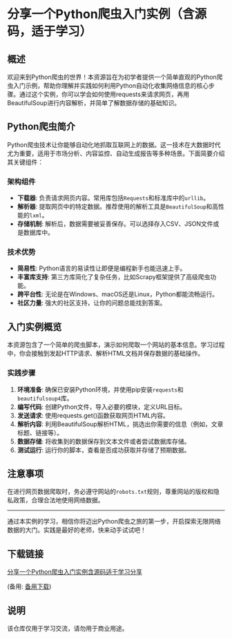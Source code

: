 # 分享一个Python爬虫入门实例（含源码，适于学习）

## 概述

欢迎来到Python爬虫的世界！本资源旨在为初学者提供一个简单直观的Python爬虫入门示例，帮助你理解并实践如何利用Python自动化收集网络信息的核心步骤。通过这个实例，你可以学会如何使用requests来请求网页，再用BeautifulSoup进行内容解析，并简单了解数据存储的基础知识。

## Python爬虫简介

Python爬虫技术让你能够自动化地抓取互联网上的数据。这一技术在大数据时代尤为重要，适用于市场分析、内容监控、自动生成报告等多种场景。下面简要介绍其关键组件：

### 架构组件

- **下载器**: 负责请求网页内容。常用库包括`Requests`和标准库中的`urllib`。
- **解析器**: 提取网页中的特定数据。推荐使用的解析工具是`BeautifulSoup`和高性能的`lxml`。
- **存储机制**: 解析后，数据需要被妥善保存。可以选择存入CSV、JSON文件或是数据库中。

### 技术优势

- **简易性**: Python语言的易读性让即便是编程新手也能迅速上手。
- **丰富库支持**: 第三方库简化了复杂任务，比如Scrapy框架提供了高级爬虫功能。
- **跨平台性**: 无论是在Windows、macOS还是Linux，Python都能流畅运行。
- **社区力量**: 强大的社区支持，让你的问题总能找到答案。

## 入门实例概览

本资源包含了一个简单的爬虫脚本，演示如何爬取一个网站的基本信息。学习过程中，你会接触到发起HTTP请求、解析HTML文档并保存数据的基础操作。

### 实践步骤

1. **环境准备**: 确保已安装Python环境，并使用pip安装`requests`和`beautifulsoup4`库。
2. **编写代码**: 创建Python文件，导入必要的模块，定义URL目标。
3. **发送请求**: 使用requests.get()函数获取网页HTML内容。
4. **解析内容**: 利用BeautifulSoup解析HTML，挑选出你需要的信息（例如，文章标题、链接等）。
5. **数据存储**: 将收集到的数据保存到文本文件或者尝试数据库存储。
6. **测试运行**: 运行你的脚本，查看是否成功获取并存储了预期数据。

## 注意事项

在进行网页数据爬取时，务必遵守网站的`robots.txt`规则，尊重网站的版权和隐私政策，合理合法地使用网络数据。

---

通过本实例的学习，相信你将迈出Python爬虫之旅的第一步，开启探索无限网络数据的大门。实践是最好的老师，快来动手试试吧！

## 下载链接
[分享一个Python爬虫入门实例含源码适于学习分享](https://pan.quark.cn/s/66e74b00cab3) 

(备用: [备用下载](https://pan.baidu.com/s/1mGMauV04LbcJKZm9wL0lrg?pwd=1234))

## 说明

该仓库仅用于学习交流，请勿用于商业用途。
